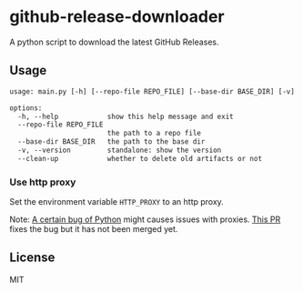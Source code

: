 # github-release-downloader

A python script to download the latest GitHub Releases.

## Usage

```txt
usage: main.py [-h] [--repo-file REPO_FILE] [--base-dir BASE_DIR] [-v] [--clean-up]

options:
  -h, --help            show this help message and exit
  --repo-file REPO_FILE
                        the path to a repo file
  --base-dir BASE_DIR   the path to the base dir
  -v, --version         standalone: show the version
  --clean-up            whether to delete old artifacts or not
```

### Use http proxy
Set the environment variable `HTTP_PROXY` to an http proxy.

Note: [A certain bug of Python](https://bugs.python.org/issue22708) might causes issues with proxies. [This PR](https://github.com/python/cpython/pull/8305) fixes the bug but it has not been merged yet.

## License

MIT
